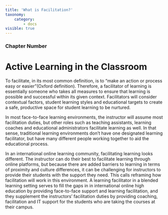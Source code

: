 ```yaml
---
title: 'What is Facilitation?'
taxonomy:
    category:
        - docs
visible: true
---
```


### Chapter Number

# Active Learning in the Classroom

To facilitate, in its most common definition, is to “make an action or process easy or easier”(Oxford definition). Therefore, a facilitator of learning is essentially someone who takes all measures to ensure that learning is possible and successful within its given context. Facilitators will consider contextual factors, student learning styles and educational targets to create a safe, productive space for student learning to be nurtured. 

In most face-to-face learning environments, the instructor will assume most facilitation duties, but other roles such as teaching assistants, learning coaches and educational administrators facilitate learning as well. In that sense, traditional learning environments don’t have one designated learning facilitator, but have many different people working together to aid the educational process.

In an international online learning community, facilitating learning looks different. The instructor can do their best to facilitate learning through online platforms, but because there are added barriers to learning in terms of proximity and culture differences, it can be challenging for instructors to provide their students with the support they need. This calls reframing how facilitation will work in this environment. A learning facilitator in a blended learning setting serves to fill the gaps in in international online high education by providing face-to-face support and learning facilitation, and they supplement the instructors’ facilitation duties by providing coaching, facilitation and IT support for the students who are taking the courses at their campus.
